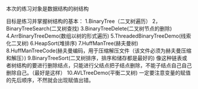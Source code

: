 本次的练习对象是数据结构的树结构

目标是练习并掌握树结构的基本：
1.BinaryTree（二叉树遍历）
2，BinaryTreeSearch(二叉树查找)
3.BinaryTreeDelete(二叉树节点的删除)
4.ArrBinaryTreeDemo(数组以树的形式遍历)
5.ThreadedBinaryTreeDemo(线索化二叉树)
6.HeapSort(堆排序)
7.HuffManTree(赫夫曼树)
8.HuffManTreeCode(赫夫曼编码，用于压缩解压文件（该文件必须为赫夫曼压缩和解压）)
9.BinaryTreeSort(二叉树排序，排序和储存都是最好的) 
像这种链表或者树结构的要进行删除结点，只能进行父结点把子结点删除，不能子结点自己自己删除自己。（最好是这样）
10.AVLTreeDemo(平衡二叉树)
一定要注意变量的赋值的先后顺序，不然就会出现赋值出错。